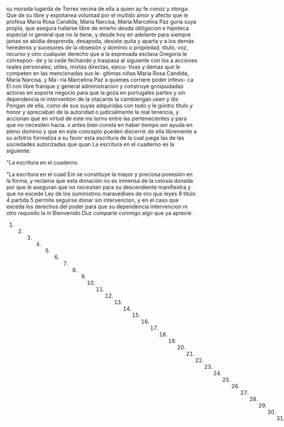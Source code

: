 su morada lugarda de Torres vecina de ella a quien
ay fe conoz y otorga: Que de su libre y expotanea
voluntad por el mullido amor y afecto que le profesa
Maria Rosa Candida,
Maria Narcisa,
Maria Marcelina Paz
guria suya propia, que asegura hallarse libre de emeño deuda obligacion e hipoteca especial ni general que no la tiene, y desde hoy en adelante para siempre jamas se abidia desprenda, desapoda, desiste quita y aparta y
a los demás herederos y sucesores de la obsesión y dominio o propiedad, título, voz, recurso y otro cualquier derecho que a la expresada esclava Gregoria le correspon- de y la cede fechando y traspasa al siguiente con los a
acciones reales personales, utiles, mixtas directas, ejecu- tivas y demas que le competen en las mencionadas sus le- gitimas niñas Maria Rosa Candida, Maria Narcisa, y Ma- ría Marcelina Paz a quienes corriere poder infevo- ca
El con libre franque y general administracion y construye grospudadas actoras en soporte negocio para que la goza en portugales partes y sin dependencia ni intervention de la otacante la cambiengan usen y dis
Pongan de ella, como de sus suyas adquiridas con todo y le gúntro título y honor y apreciaban de la autoridad o judicialmente la real tenencia, y accionan que en virtud de este ins torno entre las pertenecientes y para que no necesiten hacia.
x antes bien consta en haber tiempo ser ayuda en pleno dominio y que en este concepto pueden discernir de ella libremente a su arbitrio formaliza a su favor esta escritura de la cual juega las de las sociedades autorizadas que quan
La escritura en el cuaderno es la siguiente:

"La escritura en el cuaderno

"La escritura en el cuad
Em se constituye la mayor y preciosa posesión en la forma, y reclama que esta donación no es inmensa de la celosía donada por que le aseguran que no necesitan para su descendiente manifiestra y que no excede
Ley de los suministros maravedises de oro que leyes 9 título 4 partida 5 permite seguirse donar sin intervencion, y en el caso que exceda los derechos del poder para que su dependencia intervencion ni otro requisito la in
Bienvenido Duz comparte conmigo algo que ya aprecie.
1. 2. 3. 4. 5. 6. 7. 8. 9. 10. 11. 12. 13. 14. 15. 16. 17. 18. 19. 20. 21. 22. 23. 24. 25. 26. 27. 28. 29. 30. 31. 32. 33. 34. 35. 36. 37. 38. 39. 40. 41. 42. 43. 44. 45. 46. 47. 48. 49. 50. 51. 52. 53. 54. 55. 56. 57. 58. 59. 60. 61. 62. 63. 64. 65. 66. 67. 68. 69. 70. 71. 72. 73. 74. 75. 76. 77. 78. 79. 80. 81. 82. 83. 84. 85. 86. 87. 88. 89. 90. 91. 92. 93. 94. 95. 96. 97. 98. 99. 100. 101. 102. 103. 104. 105. 106. 107. 108. 109. 110. 111. 112. 113. 114. 115. 116. 117. 118. 119. 120. 121. 122. 123. 124. 125. 126. 127. 128. 129. 130. 131. 132. 133. 134. 135. 136. 137. 138. 139. 140. 141. 142. 143. 144. 145. 146. 147. 148. 149. 150. 151. 152. 153. 154. 155. 156. 157. 158. 159. 160. 161. 162. 163. 164. 165. 166. 167. 168. 169. 170. 171. 172. 173. 174. 175. 176. 177. 178. 179. 180. 181. 182